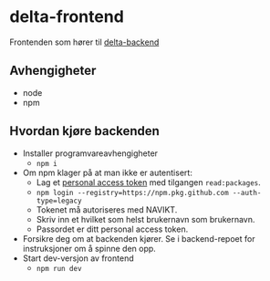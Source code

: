 # delta-frontend

Frontenden som hører til [delta-backend](https://github.com/navikt/delta-backend)


## Avhengigheter

- node
- npm

## Hvordan kjøre backenden

- Installer programvareavhengigheter
  - `npm i`
- Om npm klager på at man ikke er autentisert:
  - Lag et [personal access token](https://docs.github.com/en/authentication/keeping-your-account-and-data-secure/managing-your-personal-access-tokens) med tilgangen `read:packages`.
  - `npm login --registry=https://npm.pkg.github.com --auth-type=legacy`
  - Tokenet må autoriseres med NAVIKT.
  - Skriv inn et hvilket som helst brukernavn som brukernavn.
  - Passordet er ditt personal access token.
- Forsikre deg om at backenden kjører. Se i backend-repoet for instruksjoner om å spinne den opp.
- Start dev-versjon av frontend
  - `npm run dev`
